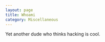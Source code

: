 ```yaml
---
layout: page
title: Whoami
category: Miscellaneous
---
```


Yet another dude who thinks hacking is cool.